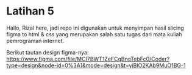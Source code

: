 # Latihan 5
Hallo, Rizal here, jadi repo ini digunakan untuk menyimpan hasil slicing figma to html & css 
yang merupakan salah satu tugas dari mata kuliah pemrograman internet.

Berikut tautan design figma-nya:
https://www.figma.com/file/MCI7BWT1ZeFCqBnoTebFc0/Coder?type=design&node-id=0%3A1&mode=design&t=yjBIO2KAb9MuO1BG-1
